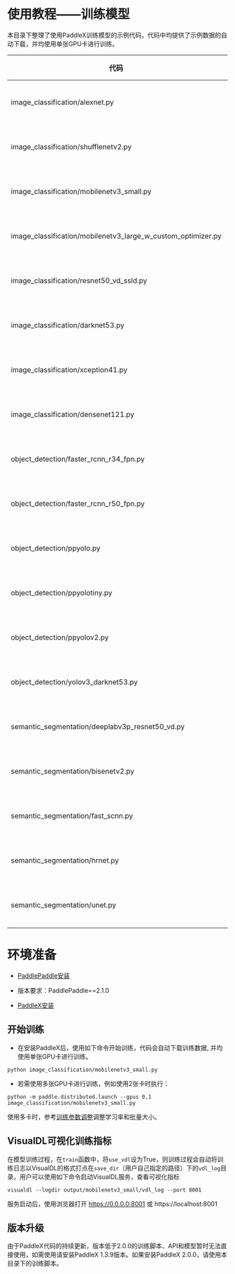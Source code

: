 # 使用教程——训练模型

本目录下整理了使用PaddleX训练模型的示例代码，代码中均提供了示例数据的自动下载，并均使用单张GPU卡进行训练。

|代码 | 模型任务 | 数据 |
|------|--------|---------|
|image_classification/alexnet.py | 图像分类AlexyNet | 蔬菜分类 |
|image_classification/shufflenetv2.py | 图像分类ShuffleNetV2 | 蔬菜分类 |
|image_classification/mobilenetv3_small.py | 图像分类MobileNetV3_small | 蔬菜分类 |
|image_classification/mobilenetv3_large_w_custom_optimizer.py | 图像分类MobileNetV3_large | 蔬菜分类 |
|image_classification/resnet50_vd_ssld.py | 图像分类ResNet50_vd_ssld | 蔬菜分类 |
|image_classification/darknet53.py | 图像分类DarkNet53 | 蔬菜分类 |
|image_classification/xception41.py | 图像分类Xception41 | 蔬菜分类 |
|image_classification/densenet121.py | 图像分类DenseNet121 | 蔬菜分类 |
|object_detection/faster_rcnn_r34_fpn.py | 目标检测FasterRCNN | 昆虫检测 |
|object_detection/faster_rcnn_r50_fpn.py | 目标检测FasterRCNN | 昆虫检测 |
|object_detection/ppyolo.py | 目标检测PPYOLO | 昆虫检测 |
|object_detection/ppyolotiny.py | 目标检测PPYOLOTiny | 昆虫检测 |
|object_detection/ppyolov2.py | 目标检测PPYOLOv2 | 昆虫检测 |
|object_detection/yolov3_darknet53.py | 目标检测YOLOv3 | 昆虫检测 |
|semantic_segmentation/deeplabv3p_resnet50_vd.py | 语义分割DeepLabV3 | 视盘分割 |
|semantic_segmentation/bisenetv2.py | 语义分割BiSeNetV2 | 视盘分割 |
|semantic_segmentation/fast_scnn.py | 语义分割FastSCNN | 视盘分割 |
|semantic_segmentation/hrnet.py | 语义分割HRNet | 视盘分割 |
|semantic_segmentation/unet.py | 语义分割UNet | 视盘分割 |

# 环境准备

- [PaddlePaddle安装](https://www.paddlepaddle.org.cn/install/quick)
* 版本要求：PaddlePaddle==2.1.0

- [PaddleX安装](https://paddlex.readthedocs.io/zh_CN/develop/install.html)

## 开始训练
* 在安装PaddleX后，使用如下命令开始训练，代码会自动下载训练数据, 并均使用单张GPU卡进行训练。

```
python image_classification/mobilenetv3_small.py
```

* 若需使用多张GPU卡进行训练，例如使用2张卡时执行：

```
python -m paddle.distributed.launch --gpus 0,1 image_classification/mobilenetv3_small.py
```
使用多卡时，参考[训练参数调整](https://paddlex.readthedocs.io/zh_CN/develop/appendix/parameters.html)调整学习率和批量大小。


## VisualDL可视化训练指标
在模型训练过程，在`train`函数中，将`use_vdl`设为True，则训练过程会自动将训练日志以VisualDL的格式打点在`save_dir`（用户自己指定的路径）下的`vdl_log`目录，用户可以使用如下命令启动VisualDL服务，查看可视化指标
```
visualdl --logdir output/mobilenetv3_small/vdl_log --port 8001
```

服务启动后，使用浏览器打开 https://0.0.0.0:8001 或 https://localhost:8001


## 版本升级

由于PaddleX代码的持续更新，版本低于2.0.0的训练脚本、API和模型暂时无法直接使用，如需使用请安装PaddleX 1.3.9版本。如果安装PaddleX 2.0.0，请使用本目录下的训练脚本。
